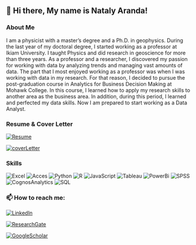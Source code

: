 ## 👋 Hi there, My name is Nataly Aranda!
 
### About Me
I am a physicist with a master’s degree and a Ph.D. in geophysics. During the last year of my doctoral degree,
I started working as a professor at Ikiam University. I taught Physics and did research in geoscience for more than three years. 
As a professor and a researcher, I discovered my passion for working with data by analyzing trends and managing vast amounts of data.
The part that I most enjoyed working as a professor was when I was working with data in my research. For that reason, 
I decided to pursue the post-graduation course in Analytics for Business Decision Making at Mohawk College. In this course, 
I learned how to apply my research skills to another area as the business area. In addition, during this period, 
I learned and perfected my data skills. Now I am prepared to start working as a Data Analyst.


### Resume & Cover Letter
[![Resume](https://img.shields.io/badge/Download_my_Resume-green?style=for-the-badge&logo=adobeacrobatreader&logoColor=white&labelColor=101010)](https://github.com/nmarandac/nmarandac/files/8531947/Nataly.Aranda-Resume.pdf)

[![coverLetter](https://img.shields.io/badge/Download_my_Cover_Letter-green?style=for-the-badge&logo=adobeacrobatreader&logoColor=white&labelColor=black)](https://github.com/nmarandac/nmarandac/files/8476406/NatalyAranda_Cover.Letter.pdf)


### Skills
![Excel](https://img.shields.io/badge/Excel-0077B5?style=for-the-badge&logo=microsoftexcel&logoColor=white&labelColor=101010)
![Acces](https://img.shields.io/badge/Access-0077B5?style=for-the-badge&logo=microsoftaccess&logoColor=white&labelColor=101010)
![Python](https://img.shields.io/badge/Python-0077B5?style=for-the-badge&logo=python&logoColor=white&labelColor=101010)
![R](https://img.shields.io/badge/r-0077B5?style=for-the-badge&logo=r&logoColor=white&labelColor=101010)
![JavaScript](https://img.shields.io/badge/Java_Script-0077B5?style=for-the-badge&logo=javascript&logoColor=white&labelColor=101010)
![Tableau](https://img.shields.io/badge/Tableau-0077B5?style=for-the-badge&logo=tableau&logoColor=white&labelColor=101010) 
![PowerBi](https://img.shields.io/badge/PowerBi-0077B5?style=for-the-badge&logo=powerbi&logoColor=white&labelColor=101010) 
![SPSS](https://img.shields.io/badge/SPSS_Modeler-0077B5?style=for-the-badge&logo=ibm&logoColor=white&labelColor=101010) 
![CognosAnalytics](https://img.shields.io/badge/Cognos_Analytics-0077B5?style=for-the-badge&logo=ibm&logoColor=white&labelColor=101010)
![SQL](https://img.shields.io/badge/sql-0077B5?style=for-the-badge&logo=microsoft&logoColor=white&labelColor=101010)


### 📫 How to reach me:

[![LinkedIn](https://img.shields.io/badge/LinkedIn-Nataly_Aranda-0077B5?style=for-the-badge&logo=linkedin&logoColor=white&labelColor=101010)](https://www.linkedin.com/in/natalyaranda/)

[![ResearchGate](https://img.shields.io/badge/ResearchGate-Nataly_Aranda-0077B5?style=for-the-badge&logo=researchgate&logoColor=white&labelColor=101010)](https://www.researchgate.net/profile/Nataly-Aranda-C) 

[![GoogleScholar](https://img.shields.io/badge/Google_Scholar-Nataly_Aranda-0077B5?style=for-the-badge&logo=googlescholar&logoColor=white&labelColor=101010)](https://scholar.google.com/citations?hl=en&user=tSrj7nEAAAAJ)
